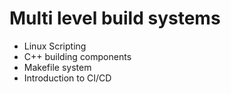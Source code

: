 # Multi level build systems

- Linux Scripting
- C++ building components
- Makefile system
- Introduction to CI/CD
